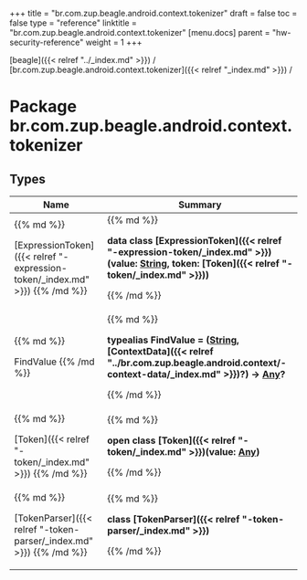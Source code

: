 +++
title = "br.com.zup.beagle.android.context.tokenizer"
draft = false
toc = false
type = "reference"
linktitle = "br.com.zup.beagle.android.context.tokenizer"
[menu.docs]
  parent = "hw-security-reference"
  weight = 1
+++

[beagle]({{< relref "../_index.md" >}}) / [br.com.zup.beagle.android.context.tokenizer]({{< relref "_index.md" >}}) / 



# Package br.com.zup.beagle.android.context.tokenizer  


## Types  
<table>
  
<thead>
<tr>
<th>
Name  
</th>
<th>
Summary  
</th>
  
</tr>
</thead>
<tbody>
<tr>
<td>
{{% md %}}

[ExpressionToken]({{< relref "-expression-token/_index.md" >}})
{{% /md %}}
</td>
<td>
{{% md %}}

  
<b>data class [ExpressionToken]({{< relref "-expression-token/_index.md" >}})(**value**: [String](https://kotlinlang.org/api/latest/jvm/stdlib/kotlin/-string/index.html), **token**: [Token]({{< relref "-token/_index.md" >}}))</b>  



{{% /md %}}
</td>
</tr>

<tr>
<td>
{{% md %}}

FindValue
{{% /md %}}
</td>
<td>
{{% md %}}

  
<b>typealias FindValue = ([String](https://kotlinlang.org/api/latest/jvm/stdlib/kotlin/-string/index.html), [ContextData]({{< relref "../br.com.zup.beagle.android.context/-context-data/_index.md" >}})?) -> [Any](https://kotlinlang.org/api/latest/jvm/stdlib/kotlin/-any/index.html)?</b>  



{{% /md %}}
</td>
</tr>

<tr>
<td>
{{% md %}}

[Token]({{< relref "-token/_index.md" >}})
{{% /md %}}
</td>
<td>
{{% md %}}

  
<b>open class [Token]({{< relref "-token/_index.md" >}})(**value**: [Any](https://kotlinlang.org/api/latest/jvm/stdlib/kotlin/-any/index.html))</b>  



{{% /md %}}
</td>
</tr>

<tr>
<td>
{{% md %}}

[TokenParser]({{< relref "-token-parser/_index.md" >}})
{{% /md %}}
</td>
<td>
{{% md %}}

  
<b>class [TokenParser]({{< relref "-token-parser/_index.md" >}})</b>  



{{% /md %}}
</td>
</tr>

</tbody>
</table>

